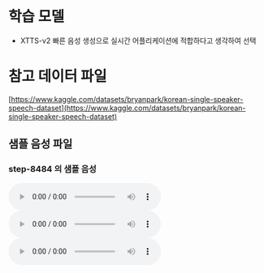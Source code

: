 # 학습 모델 
- XTTS-v2
빠른 음성 생성으로 실시간 어플리케이션에 적합하다고 생각하여 선택 

# 참고 데이터 파일 
[https://www.kaggle.com/datasets/bryanpark/korean-single-speaker-speech-dataset](https://www.kaggle.com/datasets/bryanpark/korean-single-speaker-speech-dataset)

## 샘플 음성 파일

### step-8484 의 샘플 음성
<audio controls>
  <source src="https://github.com/mine3873/OpenSW-Team-66/raw/master/BACKEND/TTS/kss/sample_Generated_Audio/step_8484/Audio_1.wav" type="audio/mpeg">
  브라우저가 음성 파일 재생을 지원하지 않습니다. [여기를 클릭하여 다운로드](https://github.com/mine3873/OpenSW-Team-66/raw/master/BACKEND/TTS/kss/sample_Generated_Audio/step_8484/AUdio_1.wav)
</audio>
<audio controls>
    <source src="https://github.com/mine3873/OpenSW-Team-66/raw/master/BACKEND/TTS/kss/sample_Generated_Audio/step_8484/Audio_2.wav" type="audio/mpeg">
  브라우저가 음성 파일 재생을 지원하지 않습니다. [여기를 클릭하여 다운로드](https://github.com/mine3873/OpenSW-Team-66/raw/master/BACKEND/TTS/kss/sample_Generated_Audio/step_8484/Audio_2.wav)
</audio>
<audio controls>
    <source src="https://github.com/mine3873/OpenSW-Team-66/raw/master/BACKEND/TTS/kss/sample_Generated_Audio/step_8484/Audio_3.wav" type="audio/mpeg">
  브라우저가 음성 파일 재생을 지원하지 않습니다. [여기를 클릭하여 다운로드](https://github.com/mine3873/OpenSW-Team-66/raw/master/BACKEND/TTS/kss/sample_Generated_Audio/step_8484/Audio_3.wav)
</audio>